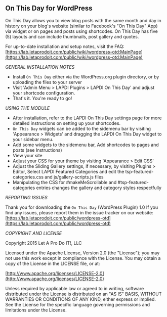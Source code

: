 On This Day for WordPress
-------
On This Day allows you to view blog posts with the same month and day in history on your blog's website (similar to Facebook's "On This Day" App) via widget or on pages and posts using shortcodes. On This Day has five (5) layouts and can include thumbnails, post gallery and quotes.

For up-to-date installation and setup notes, visit the FAQ:
[https://lab.letaprodoit.com/public/wiki/wordpress-otd:MainPage](https://lab.letaprodoit.com/public/wiki/wordpress-otd:MainPage)


*GENERAL INSTALLATION NOTES*

- Install `On This Day` either via the WordPress.org plugin directory, or by uploading the files to your server
- Visit 'Admin Menu > LAPDI Plugins > LAPDI On This Day' and adjust your shortcode configuration.
- That's it. You're ready to go!

*USING THE MODULE*

- After installation, refer to the LAPDI On This Day settings page for more detailed instructions on setting up your shortcodes.
- `On This Day` widgets can be added to the sidemenu bar by visiting 'Appearance > Widgets' and dragging the LAPDI On This Day widget to your sidebar menu.
- Add some widgets to the sidemenu bar, Add shortcodes to pages and posts (see Instructions)
- View your site
- Adjust your CSS for your theme by visiting 'Appearance > Edit CSS'
- Adjust the Sliding Gallery settings, if necessary, by visiting Plugins > Editor, Select LAPDI Featured Categories and edit the tsp-featured-categories.css and js/gallery-scripts.js files
- Manipulating the CSS for #makeMeScrollable and #tsp-featured-categories entries changes the gallery and category styles respectfully

*REPORTING ISSUES*

Thank you for downloading the `On This Day` (WordPress Plugin) 1.0
If you find any issues, please report them in the issue tracker on our website:
[https://lab.letaprodoit.com/public/wordpress-otd](https://lab.letaprodoit.com/public/wordpress-otd)

*COPYRIGHT AND LICENSE*

Copyright 2015 Let A Pro Do IT!, LLC

Licensed under the Apache License, Version 2.0 (the "License");
you may not use this work except in compliance with the License.
You may obtain a copy of the License in the LICENSE file, or at:

  [http://www.apache.org/licenses/LICENSE-2.0](http://www.apache.org/licenses/LICENSE-2.0)

Unless required by applicable law or agreed to in writing, software
distributed under the License is distributed on an "AS IS" BASIS,
WITHOUT WARRANTIES OR CONDITIONS OF ANY KIND, either express or implied.
See the License for the specific language governing permissions and
limitations under the License.
